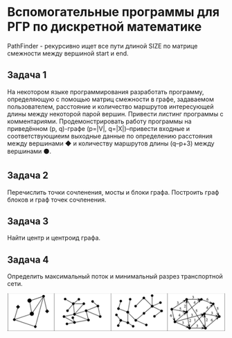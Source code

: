 # Вспомогательные программы для РГР по дискретной математике

PathFinder - рекурсивно ищет все пути длиной SIZE по матрице смежности между вершиной start и end.

## Задача 1
На  некотором  языке  программирования  разработать программу, определяющую с помощью матриц  смежности в графе, задаваемом пользователем, расстояние и количество  маршрутов интересующей длины между некоторой парой вершин. Привести листинг программы с комментариями. Продемонстрировать  работу  программы  на  приведённом (p, q)-графе (p=|V|, q=|X|)–привести входные и соответствующиеим выходные данные по определению расстояния между вершинами ◆ и количеству маршрутов длины (q–p+3) между вершинами ⚫.
## Задача 2
Перечислить  точки  сочленения,  мосты  и  блоки  графа.  Построить  граф  блоков  и  граф  точек сочленения.
## Задача 3
Найти центр и центроид графа.
## Задача 4
Определить максимальный поток и минимальный разрез транспортной сети.

![screenshot](/task.png?raw=true)
